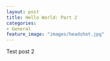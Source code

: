 ```yaml
---
layout: post
title: Hello World: Part 2
categories:
- General
feature_image: "images/headshot.jpg"
---
```


Test post 2
